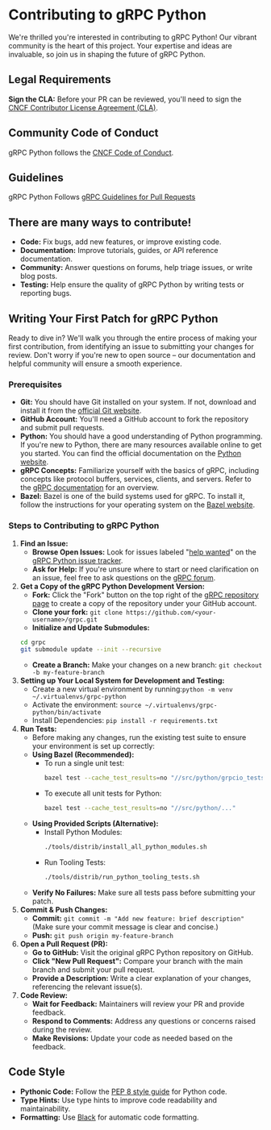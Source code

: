 # Contributing to gRPC Python
We're thrilled you're interested in contributing to gRPC Python!  Our vibrant community is the heart of this project. Your expertise and ideas are invaluable, so join us in shaping the future of gRPC Python.

## Legal Requirements
**Sign the CLA:** Before your PR can be reviewed, you'll need to sign the [CNCF Contributor License Agreement (CLA)](https://identity.linuxfoundation.org/projects/cncf).

## Community Code of Conduct
gRPC Python follows the [CNCF Code of Conduct](https://github.com/cncf/foundation/blob/master/code-of-conduct.md).

## Guidelines
gRPC Python Follows [gRPC Guidelines for Pull Requests](https://github.com/grpc/grpc/blob/master/CONTRIBUTING.md#guidelines-for-pull-requests)

## There are many ways to contribute!

* **Code:** Fix bugs, add new features, or improve existing code.
* **Documentation:** Improve tutorials, guides, or API reference documentation.
* **Community:** Answer questions on forums, help triage issues, or write blog posts.
* **Testing:** Help ensure the quality of gRPC Python by writing tests or reporting bugs.

## Writing Your First Patch for gRPC Python

Ready to dive in?  We'll walk you through the entire process of making your first contribution, from identifying an issue to submitting your changes for review. Don't worry if you're new to open source – our documentation and helpful community will ensure a smooth experience.

### Prerequisites

* **Git:** You should have Git installed on your system. If not, download and install it from the [official Git website](https://git-scm.com/).
* **GitHub Account:** You'll need a GitHub account to fork the repository and submit pull requests.
* **Python:** You should have a good understanding of Python programming. If you're new to Python, there are many resources available online to get you started. You can find the official documentation on the [Python website](https://www.python.org/doc/).
* **gRPC Concepts:** Familiarize yourself with the basics of gRPC, including concepts like protocol buffers, services, clients, and servers. Refer to the [gRPC documentation](https://grpc.io/docs/) for an overview.
* **Bazel:** Bazel is one of the build systems used for gRPC. To install it, follow the instructions for your operating system on the [Bazel website](https://bazel.build/install).

### Steps to Contributing to gRPC Python

1. **Find an Issue:**
   * **Browse Open Issues:** Look for issues labeled "[help wanted](https://github.com/grpc/grpc/issues?q=is%3Aopen+label%3A%22disposition%2Fhelp+wanted%22)" on the [gRPC Python issue tracker](https://github.com/grpc/grpc/issues?q=is%3Aissue+is%3Aopen+label%3Alang%2Fpython+sort%3Aupdated-desc).
   * **Ask for Help:** If you're unsure where to start or need clarification on an issue, feel free to ask questions on the [gRPC forum](https://groups.google.com/g/grpc-io).
2. **Get a Copy of the gRPC Python Development Version:**
   * **Fork:**  Click the "Fork" button on the top right of the [gRPC repository page](https://github.com/grpc/grpc) to create a copy of the repository under your GitHub account.
   * **Clone your fork:**
   ```git clone https://github.com/<your-username>/grpc.git```
   * **Initialize and Update Submodules:**
   ```bash
   cd grpc
   git submodule update --init --recursive
   ```
   * **Create a Branch:** Make your changes on a new branch:
   ```git checkout -b my-feature-branch```
3. **Setting up Your Local System for Development and Testing:**
   * Create a new virtual environment by running:```python -m venv ~/.virtualenvs/grpc-python```
   * Activate the environment: ```source ~/.virtualenvs/grpc-python/bin/activate```
   * Install Dependencies: ```pip install -r requirements.txt```
4. **Run Tests:**
   * Before making any changes, run the existing test suite to ensure your environment is set up correctly:
   * **Using Bazel (Recommended):**
     * To run a single unit test:
       ```bash
       bazel test --cache_test_results=no "//src/python/grpcio_tests/tests/unit:_abort_test"
       ```
     * To execute all unit tests for Python:
       ```bash
       bazel test --cache_test_results=no "//src/python/..."
       ```
   * **Using Provided Scripts (Alternative):**
     * Install Python Modules:
       ```bash
       ./tools/distrib/install_all_python_modules.sh
       ```
     * Run Tooling Tests:
       ```bash
       ./tools/distrib/run_python_tooling_tests.sh
       ```
   * **Verify No Failures:** Make sure all tests pass before submitting your patch.
5. **Commit & Push Changes:**
    * **Commit:** `git commit -m "Add new feature: brief description"`  (Make sure your commit message is clear and concise.)
    * **Push:** `git push origin my-feature-branch`
6. **Open a Pull Request (PR):**
    * **Go to GitHub:** Visit the original gRPC Python repository on GitHub.
    * **Click "New Pull Request":** Compare your branch with the main branch and submit your pull request.
    * **Provide a Description:**  Write a clear explanation of your changes, referencing the relevant issue(s).
7. **Code Review:**
    * **Wait for Feedback:** Maintainers will review your PR and provide feedback.
    * **Respond to Comments:**  Address any questions or concerns raised during the review.
    * **Make Revisions:** Update your code as needed based on the feedback.

## Code Style

* **Pythonic Code:** Follow the [PEP 8 style guide](https://www.python.org/dev/peps/pep-0008/) for Python code.
* **Type Hints:** Use type hints to improve code readability and maintainability.
* **Formatting:** Use [Black](https://black.readthedocs.io/en/stable/) for automatic code formatting.
